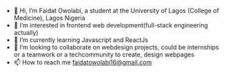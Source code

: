 - 👋 Hi, I’m Faidat Owolabi, a student at the University of Lagos (College of Medicine), Lagos Nigeria
- 👀 I’m interested in frontend web development(full-stack engineering actually)
- 🌱 I’m currently learning Javascript and ReactJs
- 💞️ I’m looking to collaborate on webdesign projects, could be internships or a teamwork or a techcommunity to create, design webpages
- 📫 How to reach me faidatowolabi16@gmail.com

<!---
FaidatOwolabi/FaidatOwolabi is a ✨ special ✨ repository because its `README.md` (this file) appears on your GitHub profile.
You can click the Preview link to take a look at your changes.
--->
